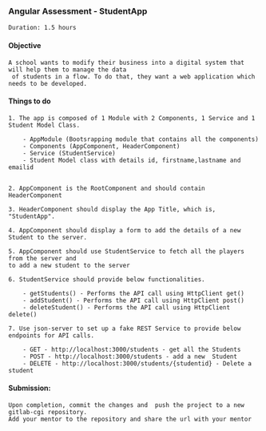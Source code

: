 ### Angular Assessment - StudentApp

    Duration: 1.5 hours

#### Objective

    A school wants to modify their business into a digital system that will help them to manage the data
     of students in a flow. To do that, they want a web application which needs to be developed.
     

#### Things to do

    1. The app is composed of 1 Module with 2 Components, 1 Service and 1 Student Model Class. 

        - AppModule (Bootsrapping module that contains all the components)
        - Components (AppComponent, HeaderComponent)
        - Service (StudentService)  
        - Student Model class with details id, firstname,lastname and emailid


    2. AppComponent is the RootComponent and should contain HeaderComponent

    3. HeaderComponent should display the App Title, which is, "StudentApp".

    4. AppComponent should display a form to add the details of a new Student to the server.

    5. AppComponent should use StudentService to fetch all the players from the server and 
    to add a new student to the server

    6. StudentService should provide below functionalities.
    
        - getStudents() - Performs the API call using HttpClient get()
        - addStudent() - Performs the API call using HttpClient post()
        - deleteStudent() - Performs the API call using HttpClient delete()

    7. Use json-server to set up a fake REST Service to provide below endpoints for API calls.

        - GET - http://localhost:3000/students - get all the Students
        - POST - http://localhost:3000/students - add a new  Student
        - DELETE - http://localhost:3000/students/{studentid} - Delete a student

#### Submission:

    Upon completion, commit the changes and  push the project to a new gitlab-cgi repository.
    Add your mentor to the repository and share the url with your mentor
